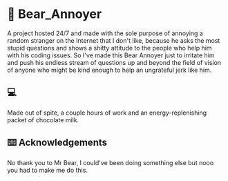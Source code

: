 # :bear: Bear_Annoyer
A project hosted 24/7 and made with the sole purpose of annoying a random stranger on the Internet that I don't like, because he asks the most stupid questions and shows a shitty attitude to the people who help him with his coding issues. So I've made this Bear Annoyer just to irritate him and push his endless stream of questions up and beyond the field of vision of anyone who might be kind enough to help an ungrateful jerk like him.

## :computer: 
Made out of spite, a couple hours of work and an energy-replenishing packet of chocolate milk.

## :keyboard: Acknowledgements
No thank you to Mr Bear, I could've been doing something else but nooo you had to make me do this.